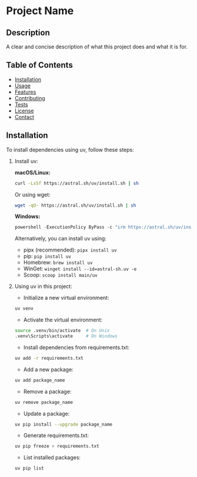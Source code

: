 # Project Name

## Description
A clear and concise description of what this project does and what it is for.

## Table of Contents
- [Installation](#installation)
- [Usage](#usage)
- [Features](#features)
- [Contributing](#contributing)
- [Tests](#tests)
- [License](#license)
- [Contact](#contact)
## Installation

To install dependencies using uv, follow these steps:

1. Install uv:
   
   **macOS/Linux:**
   ```bash
   curl -LsSf https://astral.sh/uv/install.sh | sh
   ```
   Or using wget:
   ```bash
   wget -qO- https://astral.sh/uv/install.sh | sh
   ```

   **Windows:**
   ```powershell
   powershell -ExecutionPolicy ByPass -c "irm https://astral.sh/uv/install.ps1 | iex"
   ```

   Alternatively, you can install uv using:
   - pipx (recommended): `pipx install uv`
   - pip: `pip install uv`
   - Homebrew: `brew install uv`
   - WinGet: `winget install --id=astral-sh.uv -e`
   - Scoop: `scoop install main/uv`

2. Using uv in this project:

   - Initialize a new virtual environment:
   ```bash
   uv venv
   ```

   - Activate the virtual environment:
   ```bash
   source .venv/bin/activate  # On Unix
   .venv\Scripts\activate     # On Windows
   ```

   - Install dependencies from requirements.txt:
   ```bash
   uv add -r requirements.txt
   ```


   - Add a new package:
   ```bash
   uv add package_name
   ```

   - Remove a package:
   ```bash
   uv remove package_name
   ```

   - Update a package:
   ```bash
   uv pip install --upgrade package_name
   ```

   - Generate requirements.txt:
   ```bash
   uv pip freeze > requirements.txt
   ```

   - List installed packages:
   ```bash
   uv pip list
   ```
